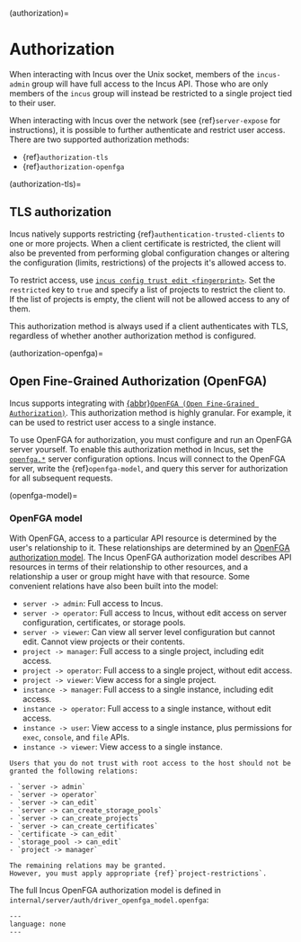 (authorization)=
# Authorization

When interacting with Incus over the Unix socket, members of the `incus-admin` group will have full access to the Incus API.
Those who are only members of the `incus` group will instead be restricted to a single project tied to their user.

When interacting with Incus over the network (see {ref}`server-expose` for instructions), it is possible to further authenticate and restrict user access.
There are two supported authorization methods:

- {ref}`authorization-tls`
- {ref}`authorization-openfga`

(authorization-tls)=
## TLS authorization

Incus natively supports restricting {ref}`authentication-trusted-clients` to one or more projects.
When a client certificate is restricted, the client will also be prevented from performing global configuration changes or altering the configuration (limits, restrictions) of the projects it's allowed access to.

To restrict access, use [`incus config trust edit <fingerprint>`](incus_config_trust_edit.md).
Set the `restricted` key to `true` and specify a list of projects to restrict the client to.
If the list of projects is empty, the client will not be allowed access to any of them.

This authorization method is always used if a client authenticates with TLS, regardless of whether another authorization method is configured.

(authorization-openfga)=
## Open Fine-Grained Authorization (OpenFGA)

Incus supports integrating with [{abbr}`OpenFGA (Open Fine-Grained Authorization)`](https://openfga.dev).
This authorization method is highly granular.
For example, it can be used to restrict user access to a single instance.

To use OpenFGA for authorization, you must configure and run an OpenFGA server yourself.
To enable this authorization method in Incus, set the [`openfga.*`](server-options-openfga) server configuration options.
Incus will connect to the OpenFGA server, write the {ref}`openfga-model`, and query this server for authorization for all subsequent requests.

(openfga-model)=
### OpenFGA model

With OpenFGA, access to a particular API resource is determined by the user's relationship to it.
These relationships are determined by an [OpenFGA authorization model](https://openfga.dev/docs/concepts#what-is-an-authorization-model).
The Incus OpenFGA authorization model describes API resources in terms of their relationship to other resources, and a relationship a user or group might have with that resource.
Some convenient relations have also been built into the model:

- `server -> admin`: Full access to Incus.
- `server -> operator`: Full access to Incus, without edit access on server configuration, certificates, or storage pools.
- `server -> viewer`: Can view all server level configuration but cannot edit. Cannot view projects or their contents.
- `project -> manager`: Full access to a single project, including edit access.
- `project -> operator`: Full access to a single project, without edit access.
- `project -> viewer`: View access for a single project.
- `instance -> manager`: Full access to a single instance, including edit access.
- `instance -> operator`: Full access to a single  instance, without edit access.
- `instance -> user`: View access to a single instance, plus permissions for `exec`, `console`, and `file` APIs.
- `instance -> viewer`: View access to a single instance.

```{important}
Users that you do not trust with root access to the host should not be granted the following relations:

- `server -> admin`
- `server -> operator`
- `server -> can_edit`
- `server -> can_create_storage_pools`
- `server -> can_create_projects`
- `server -> can_create_certificates`
- `certificate -> can_edit`
- `storage_pool -> can_edit`
- `project -> manager`

The remaining relations may be granted.
However, you must apply appropriate {ref}`project-restrictions`.
```

The full Incus OpenFGA authorization model is defined in `internal/server/auth/driver_openfga_model.openfga`:

```{literalinclude} ../internal/server/auth/driver_openfga_model.openfga
---
language: none
---
```
